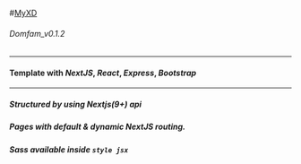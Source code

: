 #[MyXD](http://myxd.co.kr, "MyXD Link")
###### Domfam_v0.1.2
- - - 
#### Template with *NextJS*, *React*, *Express*, *Bootstrap*
- - - 

##### Structured by using Nextjs(9+) api
##### Pages with default & dynamic NextJS routing.
##### Sass available inside `style jsx`

